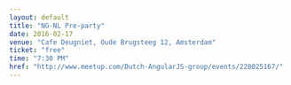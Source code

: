 ```yaml
---
layout: default
title: "NG-NL Pre-party"
date: 2016-02-17
venue: "Cafe Deugniet, Oude Brugsteeg 12, Amsterdam"
ticket: "free"
time: "7:30 PM"
href: "http://www.meetup.com/Dutch-AngularJS-group/events/228025167/"
---
```

